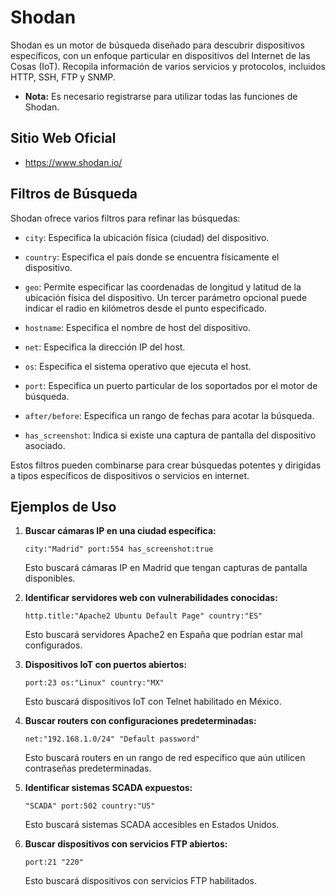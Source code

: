 # Shodan

Shodan es un motor de búsqueda diseñado para descubrir dispositivos específicos, con un enfoque particular en dispositivos del Internet de las Cosas (IoT). Recopila información de varios servicios y protocolos, incluidos HTTP, SSH, FTP y SNMP.

- **Nota:** Es necesario registrarse para utilizar todas las funciones de Shodan.

## Sitio Web Oficial

* https://www.shodan.io/

## Filtros de Búsqueda

Shodan ofrece varios filtros para refinar las búsquedas:
- `city`: Especifica la ubicación física (ciudad) del dispositivo.

- `country`: Especifica el país donde se encuentra físicamente el dispositivo.

- `geo`: Permite especificar las coordenadas de longitud y latitud de la ubicación física del dispositivo. Un tercer parámetro opcional puede indicar el radio en kilómetros desde el punto especificado.

- `hostname`: Especifica el nombre de host del dispositivo.

- `net`: Especifica la dirección IP del host.

- `os`: Especifica el sistema operativo que ejecuta el host.

- `port`: Especifica un puerto particular de los soportados por el motor de búsqueda.

- `after/before`: Especifica un rango de fechas para acotar la búsqueda.

- `has_screenshot`: Indica si existe una captura de pantalla del dispositivo asociado.

Estos filtros pueden combinarse para crear búsquedas potentes y dirigidas a tipos específicos de dispositivos o servicios en internet.

## Ejemplos de Uso 


1. **Buscar cámaras IP en una ciudad específica:**
   ```
   city:"Madrid" port:554 has_screenshot:true
   ```
   Esto buscará cámaras IP en Madrid que tengan capturas de pantalla disponibles.

2. **Identificar servidores web con vulnerabilidades conocidas:**
   ```
   http.title:"Apache2 Ubuntu Default Page" country:"ES"
   ```
   Esto buscará servidores Apache2 en España que podrían estar mal configurados.

3. **Dispositivos IoT con puertos abiertos:**
   ```
   port:23 os:"Linux" country:"MX"
   ```
   Esto buscará dispositivos IoT con Telnet habilitado en México.

4. **Buscar routers con configuraciones predeterminadas:**
   ```
   net:"192.168.1.0/24" "Default password"
   ```
   Esto buscará routers en un rango de red específico que aún utilicen contraseñas predeterminadas.

5. **Identificar sistemas SCADA expuestos:**
   ```
   "SCADA" port:502 country:"US"
   ```
   Esto buscará sistemas SCADA accesibles en Estados Unidos.

6. **Buscar dispositivos con servicios FTP abiertos:**
   ```
   port:21 "220"
   ```
   Esto buscará dispositivos con servicios FTP habilitados.

